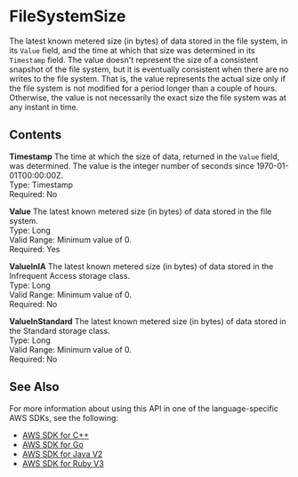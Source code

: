 # FileSystemSize<a name="API_FileSystemSize"></a>

The latest known metered size \(in bytes\) of data stored in the file system, in its `Value` field, and the time at which that size was determined in its `Timestamp` field\. The value doesn't represent the size of a consistent snapshot of the file system, but it is eventually consistent when there are no writes to the file system\. That is, the value represents the actual size only if the file system is not modified for a period longer than a couple of hours\. Otherwise, the value is not necessarily the exact size the file system was at any instant in time\.

## Contents<a name="API_FileSystemSize_Contents"></a>

 **Timestamp**   <a name="efs-Type-FileSystemSize-Timestamp"></a>
The time at which the size of data, returned in the `Value` field, was determined\. The value is the integer number of seconds since 1970\-01\-01T00:00:00Z\.  
Type: Timestamp  
Required: No

 **Value**   <a name="efs-Type-FileSystemSize-Value"></a>
The latest known metered size \(in bytes\) of data stored in the file system\.  
Type: Long  
Valid Range: Minimum value of 0\.  
Required: Yes

 **ValueInIA**   <a name="efs-Type-FileSystemSize-ValueInIA"></a>
The latest known metered size \(in bytes\) of data stored in the Infrequent Access storage class\.  
Type: Long  
Valid Range: Minimum value of 0\.  
Required: No

 **ValueInStandard**   <a name="efs-Type-FileSystemSize-ValueInStandard"></a>
The latest known metered size \(in bytes\) of data stored in the Standard storage class\.  
Type: Long  
Valid Range: Minimum value of 0\.  
Required: No

## See Also<a name="API_FileSystemSize_SeeAlso"></a>

For more information about using this API in one of the language\-specific AWS SDKs, see the following:
+  [AWS SDK for C\+\+](https://docs.aws.amazon.com/goto/SdkForCpp/elasticfilesystem-2015-02-01/FileSystemSize) 
+  [AWS SDK for Go](https://docs.aws.amazon.com/goto/SdkForGoV1/elasticfilesystem-2015-02-01/FileSystemSize) 
+  [AWS SDK for Java V2](https://docs.aws.amazon.com/goto/SdkForJavaV2/elasticfilesystem-2015-02-01/FileSystemSize) 
+  [AWS SDK for Ruby V3](https://docs.aws.amazon.com/goto/SdkForRubyV3/elasticfilesystem-2015-02-01/FileSystemSize) 
